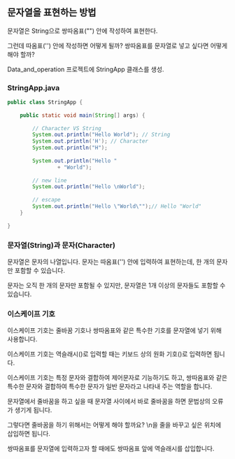 ## 문자열을 표현하는 방법

문자열은 String으로 쌍따옴표("") 안에 작성하여 표현한다.

그런데 따옴표('') 안에 작성하면 어떻게 될까? 쌍따옴표를 문자열로 넣고 싶다면 어떻게 해야 할까?



Data_and_operation 프로젝트에 StringApp 클래스를 생성.

 

### StringApp.java
```java
public class StringApp {
 
    public static void main(String[] args) {
         
        // Character VS String 
        System.out.println("Hello World"); // String
        System.out.println('H'); // Character
        System.out.println("H"); 
     
        System.out.println("Hello "
                + "World");
         
        // new line
        System.out.println("Hello \nWorld");
         
        // escape
        System.out.println("Hello \"World\"");// Hello "World"
    }
 
}
``` 

### 문자열(String)과 문자(Character)

문자열은 문자의 나열입니다. 문자는 따옴표('') 안에 입력하여 표현하는데, 한 개의 문자만 포함할 수 있습니다.

문자는 오직 한 개의 문자만 포함될 수 있지만, 문자열은 1개 이상의 문자들도 포함할 수 있습니다.

 

### 이스케이프 기호

이스케이프 기호는 줄바꿈 기호나 쌍따옴표와 같은 특수한 기호를 문자열에 넣기 위해 사용합니다.

이스케이프 기호는 역슬래시(\)로 입력할 때는 키보드 상의 원화 기호(\)로 입력하면 됩니다.

이스케이프 기호는 특정 문자와 결합하여 제어문자로 기능하기도 하고, 쌍따옴표와 같은 특수한 문자와 결합하여 특수한 문자가 일반 문자라고 나타내 주는 역할을 합니다.

 

문자열에서 줄바꿈을 하고 싶을 때 문자열 사이에서 바로 줄바꿈을 하면 문법상의 오류가 생기게 됩니다.

그렇다면 줄바꿈을 하기 위해서는 어떻게 해야 할까요? \n을 줄을 바꾸고 싶은 위치에 삽입하면 됩니다.

쌍따옴표를 문자열에 입력하고자 할 때에도 쌍따옴표 앞에 역슬래시를 삽입합니다.

